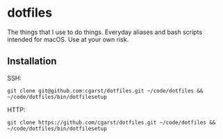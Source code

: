 # dotfiles
The things that I use to do things. Everyday aliases and bash scripts intended for macOS. Use at your own risk.

## Installation
SSH: 

`git clone git@github.com:cgarst/dotfiles.git ~/code/dotfiles && ~/code/dotfiles/bin/dotfilesetup`

HTTP:

`git clone https://github.com/cgarst/dotfiles.git ~/code/dotfiles && ~/code/dotfiles/bin/dotfilesetup`
